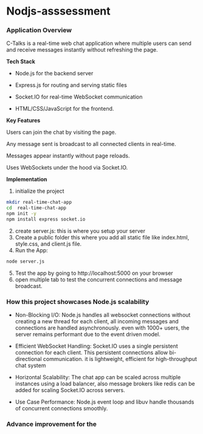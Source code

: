 # Nodjs-asssessment

 ### Application Overview

C-Talks is a real-time web chat application where multiple users can send and receive messages instantly without refreshing the page.


**Tech Stack**
* Node.js for the backend server

* Express.js for routing and serving static files

* Socket.IO for real-time WebSocket communication

* HTML/CSS/JavaScript for the frontend.

**Key Features**

Users can join the chat by visiting the page.

Any message sent is broadcast to all connected clients in real-time.

Messages appear instantly without page reloads.

Uses WebSockets under the hood via Socket.IO.

**Implementation**
1. initialize the project

```bash
mkdir real-time-chat-app
cd  real-time-chat-app
npm init -y
npm install express socket.io
```
2. create server.js: this is where you setup your server
3. Create a public folder this where you add all static file like index.html, style.css, and client.js file.
4. Run the App:

```Bash
node server.js
```
5. Test the app by going to http://localhost:5000 on your browser 
6. open multiple tab to test the concurrent connections and message broadcast.


### How this project showcases Node.js scalability
* Non-Blocking I/O: Node.js handles all websocket connections without creating a new thread for each client, all incoming messages and connections are handled asynchronously. even with 1000+ users, the server remains performant due to the event driven model.

* Efficient WebSocket Handling: Socket.IO uses a single persistent connection for each client. This persistent connections allow bi-directional communication. it is lightweight, efficient for high-throughput chat system

* Horizontal Scalability: The chat app can be scaled across multiple instances using a load balancer, also message brokers like redis can be added for scaling Socket.IO across servers.

* Use Case Performance: Node.js event loop and libuv handle thousands of concurrent connections smoothly.

### Advance improvement for the 
